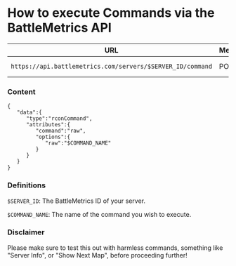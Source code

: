 # How to execute Commands via the BattleMetrics API

URL | Method | Authorization | Content | Content-Type
----|--------|---------------|---------|-------------
`https://api.battlemetrics.com/servers/$SERVER_ID/command` | POST | Bearer | See Content| `application/json`

### Content
```
{
   "data":{
      "type":"rconCommand",
      "attributes":{
         "command":"raw",
         "options":{
            "raw":"$COMMAND_NAME"
         }
      }
   }
}
```

### Definitions
`$SERVER_ID`: The BattleMetrics ID of your server.

`$COMMAND_NAME`: The name of the command you wish to execute.

### Disclaimer
Please make sure to test this out with harmless commands, something like "Server Info", or "Show Next Map", before proceeding further!